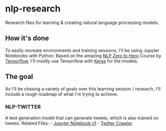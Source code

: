 # nlp-research
 Research files for learning & creating natural language processing models.

## How it's done
 To easily recreate environments and training sessions, I'll be using Jupyter Notebooks with Python.
 Based on the amazing [NLP Zero to Hero](https://www.youtube.com/playlist?list=PLQY2H8rRoyvzDbLUZkbudP-MFQZwNmU4S) Course by [Tensorflow](https://www.tensorflow.org/), I'll mostly use Tensorflow with [Keras](https://keras.io/) for the models.

## The goal
 As I'll be chasing a variety of goals over this learning session / research, I'll include a rough roadmap of what I'm trying to achieve.

### NLP-TWITTER
 A text generation model that can generate tweets, which is also trained on tweets.
 Related Files:
    - [Jupyter Notebook v1](nlptw.ipynb)
    - [Twitter Crawler](./scripts/nlptw-bot/main.py)